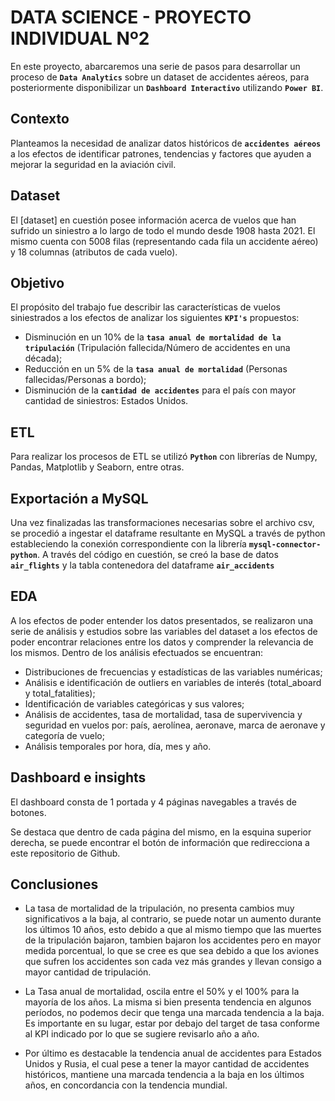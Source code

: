 # DATA SCIENCE - PROYECTO INDIVIDUAL Nº2

En este proyecto, abarcaremos una serie de pasos para desarrollar un proceso de **`Data Analytics`** sobre un dataset de accidentes aéreos, para posteriormente disponibilizar un **`Dashboard Interactivo`** utilizando **`Power BI`**.

## Contexto

Planteamos la necesidad de analizar datos históricos de **`accidentes aéreos`** a los efectos de identificar patrones, tendencias y factores que ayuden a mejorar la seguridad en la aviación civil. 

## Dataset

El [dataset] en cuestión posee información acerca de vuelos que han sufrido un siniestro a lo largo de todo el mundo desde 1908 hasta 2021. El mismo cuenta con 5008 filas (representando cada fila un accidente aéreo) y 18 columnas (atributos de cada vuelo).

## Objetivo

El propósito del trabajo fue describir las características de vuelos siniestrados a los efectos de analizar los siguientes **`KPI's`** propuestos:

- Disminución en un 10% de la **`tasa anual de mortalidad de la tripulación`** (Tripulación fallecida/Número de accidentes en una década);
- Reducción en un 5% de la **`tasa anual de mortalidad`** (Personas fallecidas/Personas a bordo);
- Disminución de la **`cantidad de accidentes`** para el país con mayor cantidad de siniestros: Estados Unidos.

## ETL  

Para realizar los procesos de ETL se utilizó **`Python`** con librerías de Numpy, Pandas, Matplotlib y Seaborn, entre otras.

## Exportación a MySQL

Una vez finalizadas las transformaciones necesarias sobre el archivo csv, se procedió a ingestar el dataframe resultante en MySQL a través de python estableciendo la conexión correspondiente con la librería **`mysql-connector-python`**.
A través del código en cuestión, se creó la base de datos **`air_flights`** y la tabla contenedora del dataframe **`air_accidents`**

## EDA

A los efectos de poder entender los datos presentados, se realizaron una serie de análisis y estudios sobre las variables del dataset a los efectos de poder encontrar relaciones entre los datos y comprender la relevancia de los mismos.
Dentro de los análisis efectuados se encuentran: 
- Distribuciones de frecuencias y estadísticas de las variables numéricas;
- Análisis e identificación de outliers en variables de interés (total_aboard y total_fatalities);
- Identificación de variables categóricas y sus valores; 
- Análisis de accidentes, tasa de mortalidad, tasa de supervivencia y seguridad en vuelos por: país, aerolínea, aeronave, marca de aeronave y categoría de vuelo;
- Análisis temporales por hora, día, mes y año.

## Dashboard e insights

El dashboard consta de 1 portada y 4 páginas navegables a través de botones.

Se destaca que dentro de cada página del mismo, en la esquina superior derecha, se puede encontrar el botón de información que redirecciona a este repositorio de Github.

## Conclusiones

- La tasa de mortalidad de la tripulación, no presenta cambios muy significativos a la baja, al contrario, se puede notar un aumento durante los últimos 10 años, esto debido a que al mismo tiempo que las muertes de la tripulación bajaron, tambien bajaron los accidentes pero en mayor medida porcentual, lo que se cree es que sea debido a que los aviones que sufren los accidentes son cada vez más grandes y llevan consigo a mayor cantidad de tripulación.

- La Tasa anual de mortalidad, oscila entre el 50% y el 100% para la mayoría de los años. La misma si bien presenta tendencia en algunos períodos, no podemos decir que tenga una marcada tendencia a la baja. Es importante en su lugar, estar por debajo del target de tasa conforme al KPI indicado por lo que se sugiere revisarlo año a año.

- Por último es destacable la tendencia anual de accidentes para Estados Unidos y Rusia, el cual pese a tener la mayor cantidad de accidentes históricos, mantiene una marcada tendencia a la baja en los últimos años, en concordancia con la tendencia mundial. 

